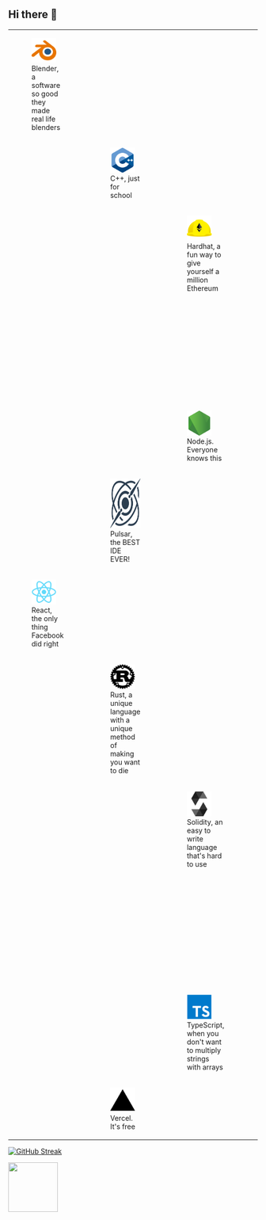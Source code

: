 ## Hi there 👋

<!--
**aaronzshey/aaronzshey** is a ✨ _special_ ✨ repository because its `README.md` (this file) appears on your GitHub profile.

Here are some ideas to get you started:

- 🔭 I’m currently working on ...
- 🌱 I’m currently learning ...
- 👯 I’m looking to collaborate on ...
- 🤔 I’m looking for help with ...
- 💬 Ask me about ...
- 📫 How to reach me: ...
- 😄 Pronouns: ...
- ⚡ Fun fact: ...
-->

|   |   |   |   |   |
|---|---|---|---|---|
|<figure><img height="50px" src="./blender-original.svg"></img><br /><figcaption>Blender, a software so good they made real life blenders </figcaption></figure>|   |  |   |  |
|   |  <figure><img height="50px" src="./cplusplus-original.svg"></img><figcaption>C++, just for school</figcaption></figure> |   |   |   |
|   |   |  <figure><img height="50px" src="./hardhat-original.svg"></img><figcaption>Hardhat, a fun way to give yourself a million Ethereum</figcaption></figure> |   |   |
|   |   |   |  <figure><img height="50px" src="./nextjs-original.svg"></img><figcaption>Next.js, because everything should be wrapped in a Suspense tag</figcaption></figure> |   |
|   |   | <figure><img height="50px" src="./nodejs-original.svg"></img><figcaption>Node.js.  Everyone knows this</figcaption></figure>   |  |   |
|   |  <figure><img height="100px" src="./pulsar-original.svg"></img><figcaption>Pulsar, the BEST IDE EVER!</figcaption></figure> |   |   |   |
|  <figure><img height="50px" src="./react-original.svg"></img><figcaption>React, the only thing Facebook did right</figcaption></figure>  |   |   |   |   |
|   | <figure><img height="50px" src="./rust-original.svg"></img><figcaption>Rust, a unique language with a unique method of making you want to die </figcaption></figure>  |   |   |   |
|   |   |  <figure><img height="50px" src="./solidity-original.svg"></img><figcaption>Solidity, an easy to write language that's hard to use </figcaption></figure> |   |   |
|   |   |   |  <figure><img height="50px" src="./tailwindcss-original.svg"></img><figcaption>TailwindCSS, a good way to make your code easier and harder to read at the same time</figcaption></figure> |  |
|   |   | <figure><img height="50px" src="./typescript-original.svg"></img><figcaption>TypeScript, when you don't want to multiply strings with arrays</figcaption></figure>   |   |  |
|   |  <figure><img height="50px" src="./vercel-original.svg"></img><figcaption>Vercel.  It's free</figcaption></figure> |   |   |   |

[![GitHub Streak](https://aaron-github-streak.vercel.app?user=aaronzshey&theme=ambient-gradient&hide_border=true&border_radius=25)](https://git.io/streak-stats)


<img height="100px" width="100px" src="https://cdn.jsdelivr.net/gh/devicons/devicon@latest/icons/react/react-original.svg" />
          
